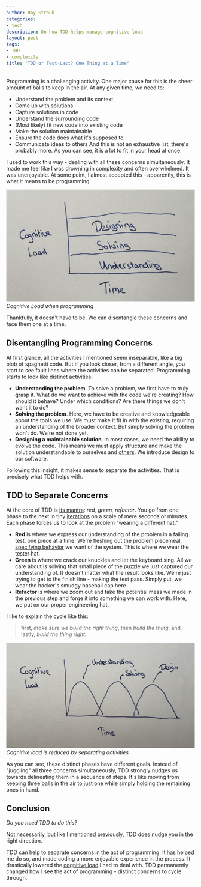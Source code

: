 ```yaml
---
author: Roy Straub
categories:
- tech
description: On how TDD helps manage cognitive load
layout: post
tags:
- TDD
- complexity
title: "TDD or Test-Last? One Thing at a Time"
---
```


Programming is a challenging activity. One major cause for this is the sheer amount of balls to keep in the air. At any given time, we need to:

- Understand the problem and its context
- Come up with solutions 
- Capture solutions in code
- Understand the surrounding code
- (Most likely) fit new code into existing code
- Make the solution maintainable
- Ensure the code does what it's supposed to
- Communicate ideas to others
And this is not an exhaustive list; there's probably more. As you can see, it is a lot to fit in your head at once.

I used to work this way - dealing with all these concerns simultaneously. It made me feel like I was drowning in complexity and often overwhelmed. It was unenjoyable. At some point, I almost accepted this - apparently, this is what it means to be programming.

![cognitive load when doing tld](/assets/images/tld-cognitive-load.jpeg)
*Cognitive Load when programming*

Thankfully, it doesn't have to be. We can disentangle these concerns and face them one at a time.

## Disentangling Programming Concerns

At first glance, all the activities I mentioned seem inseparable, like a big blob of spaghetti code. But if you look closer, from a different angle, you start to see fault lines where the activities can be separated. Programming starts to look like distinct activities:
- **Understanding the problem**. To solve a problem, we first have to truly grasp it. What do we want to achieve with the code we're creating? How should it behave? Under which conditions? Are there things we don't want it to do?
- **Solving the problem**. Here, we have to be creative and knowledgeable about the tools we use. We must make it fit in with the existing, requiring an understanding of the broader context. But simply solving the problem won't do. We're not done yet.
- **Designing a maintainable solution**. In most cases, we need the ability to evolve the code. This means we must apply structure and make the solution understandable to ourselves and [others](https://rstraub.com/empathy-the-key-to-great-code). We introduce design to our software.

Following this insight, it makes sense to separate the activities. That is precisely what TDD helps with.

## TDD to Separate Concerns

At the core of TDD is [its mantra](https://www.codecademy.com/article/tdd-red-green-refactor): *red, green, refactor*. You go from one phase to the next in tiny [iterations](https://blog.cleancoder.com/uncle-bob/2014/12/17/TheCyclesOfTDD.html) on a scale of mere seconds or minutes. Each phase forces us to look at the problem "wearing a different hat."

- **Red** is where we express our understanding of the problem in a failing test, one piece at a time. We're fleshing out the problem piecemeal, [specifying behavior](https://rstraub.com/stop-testing-implementations) we want of the system. This is where we wear the tester hat.
- **Green** is where we crack our knuckles and let the keyboard sing. All we care about is solving that small piece of the puzzle we just captured our understanding of. It doesn't matter what the result looks like. We're just trying to get to the finish line - making the test pass. Simply put, we wear the hacker's smudgy baseball cap here.
- **Refactor** is where we zoom out and take the potential mess we made in the previous step and forge it into something we can work with. Here, we put on our proper engineering hat.

I like to explain the cycle like this: 
> first, *make sure we build the right thing*, then *build the thing*, and lastly, *build the thing right*.

![tdd separates cognitive load](/assets/images/tdd-cognitive-load.jpeg)
*‌Cognitive load is reduced by separating activities*

As you can see, these distinct phases have different goals. Instead of "juggling" all three concerns simultaneously, TDD strongly nudges us towards delineating them in a sequence of steps. It's like moving from keeping three balls in the air to just one while simply holding the remaining ones in hand.

## Conclusion

*Do you need TDD to do this?* 

Not necessarily, but like [I mentioned previously](https://rstraub.com/tdd-or-test-last-exploring-metaphors), TDD does nudge you in the right direction.

TDD can help to separate concerns in the act of programming. It has helped me do so, and made coding a more enjoyable experience in the process. It drastically lowered the [cognitive load](https://en.wikipedia.org/wiki/Cognitive_load) I had to deal with. TDD permanently changed how I see the act of programming - distinct concerns to cycle through.
